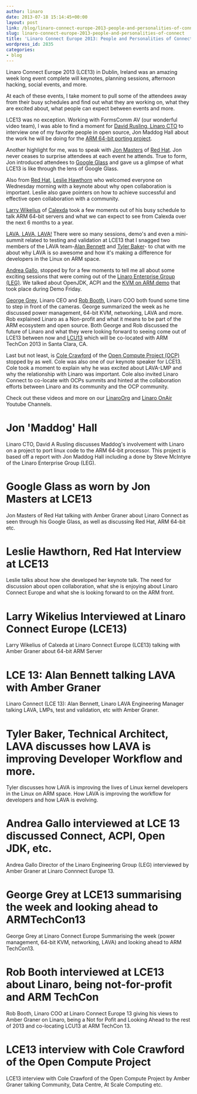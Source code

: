 ```yaml
---
author: linaro
date: 2013-07-18 15:14:45+00:00
layout: post
link: /blog/linaro-connect-europe-2013-people-and-personalities-of-connect/
slug: linaro-connect-europe-2013-people-and-personalities-of-connect
title: 'Linaro Connect Europe 2013: People and Personalities of Connect'
wordpress_id: 2835
categories:
- blog
---
```


Linaro Connect Europe 2013 (LCE13) in Dublin, Ireland was an amazing week long event complete will keynotes, planning sessions, afternoon hacking, social events, and more.

At each of these events, I take moment to pull some of the attendees away from their busy schedules and find out what they are working on, what they are excited about, what people can expect between events and more.

LCE13 was no exception. Working with FormsComm AV (our wonderful video team), I was able to find a moment for [David Rusling, Linaro CTO](/blog/its-all-maddogs-fault-proclaims-david-rusling-linaro-cto/) to interview one of my favorite people in open source, Jon Maddog Hall about the work he will be doing for the [ARM 64-bit porting project](http://youtu.be/W7fwu4t5Gtc).

Another highlight for me, was to speak with [Jon Masters](https://plus.google.com/106265217227408958782/posts) of [Red Hat](http://www.redhat.com/). Jon never ceases to surprise attendees at each event he attends. True to form, Jon introduced attendees to [Google Glass](http://www.google.com/glass/start/) and gave us a glimpse of what LCE13 is like through the lens of Google Glass.

Also from [Red Hat](http://www.redhat.com/), [Leslie Hawthorn](https://www.google.com/url?sa=t&rct=j&q=&esrc=s&source=web&cd=1&cad=rja&ved=0CCwQFjAA&url=http%3A%2F%2Fhawthornlandings.org%2F&ei=vQLoUe7kH9Ww4AOimYDoBQ&usg=AFQjCNGR-S4V1kzg4BbKOHea-IQU_5WreQ&sig2=sGKCFVT0t9ChkMW5auaNyw&bvm=bv.49478099,d.dmg) who welcomed everyone on Wednesday morning with a keynote about why open collaboration is important. Leslie also gave pointers on how to achieve successful and effective open collaboration with a community.

[Larry Wikelius](http://silverlining-systems.com/) of [Calexda](http://silverlining-systems.com//) took a few moments out of his busy schedule to talk ARM 64-bit servers and what we can expect to see from Calexda over the next 6 months to a year.

[LAVA, LAVA, LAVA!](/core/) There were so many sessions, demo's and even a mini-summit related to testing and validation at LCE13 that I snagged two members of the LAVA team-[Alan Bennett](/about/) and [Tyler Baker](/about/)- to chat with me about why LAVA is so awesome and how it's making a difference for developers in the Linux on ARM space.

[Andrea Gallo](/about/), stopped by for a few moments to tell me all about some exciting sessions that were coming out of the [Linaro Enterprise Group (LEG)](/groups/leg/). We talked about OpenJDK, ACPI and the [KVM on ARM demo](/news/linaro-launches-opendataplane-odp-project-deliver-open-source-cross-platform-interoperability-networking-platforms/) that took place during Demo Friday.

[George Grey](/about/executive/), Linaro CEO and [Rob Booth](/about/), Linaro COO both found some time to step in front of the cameras. George summarized the week as he discussed power management, 64-bit KVM, networking, LAVA and more. Rob explained Linaro as a Non-profit and what it means to be part of the ARM ecosystem and open source. Both George and Rob discussed the future of Linaro and what they were looking forward to seeing come out of LCE13 between now and [LCU13](http://connect.linaro.org/lcu13/) which will be co-located with ARM TechCon 2013 in Santa Clara, CA.

Last but not least, is [Cole Crawford](http://www.opencompute.org/blog/cole-crawford-joins-the-foundation-as-coo/) of the [Open Compute Project (OCP)](http://www.opencompute.org/) stopped by as well. Cole was also one of our keynote speaker for LCE13. Cole took a moment to explain why he was excited about LAVA-LMP and why the relationship with Linaro was important. Cole also invited Linaro Connect to co-locate with OCPs summits and hinted at the collaboration efforts between Linaro and its community and the OCP community.

Check out these videos and more on our [LinaroOrg](http://www.youtube.com/user/LinaroOrg) and [Linaro OnAir](http://www.youtube.com/user/LinaroOnAir) Youtube Channels.

# Jon 'Maddog' Hall

Linaro CTO, David A Rusling discusses Maddog's involvement with Linaro on a project to port linux code to the ARM 64-bit processor. This project is based off a report with Jon Maddog Hall including a done by Steve McIntyre of the Linaro Enterprise Group (LEG).


# Google Glass as worn by Jon Masters at LCE13

Jon Masters of Red Hat talking with Amber Graner about Linaro Connect as seen through his Google Glass, as well as discussing Red Hat, ARM 64-bit etc.


# Leslie Hawthorn, Red Hat Interview at LCE13

Leslie talks about how she developed her keynote talk. The need for discussion about open collaboration, what she is enjoying about Linaro Connect Europe and what she is looking forward to on the ARM front.


# Larry Wikelius Interviewed at Linaro Connect Europe (LCE13)


Larry Wikelius of Calxeda at Linaro Connect Europe (LCE13) talking with Amber Graner about 64-bit ARM Server


# LCE 13: Alan Bennett talking LAVA with Amber Graner

Linaro Connect (LCE 13): Alan Bennett, Linaro LAVA Engineering Manager talking LAVA, LMPs, test and validation, etc with Amber Graner.


# Tyler Baker, Technical Architect, LAVA discusses how LAVA is improving Developer Workflow and more.

Tyler discusses how LAVA is improving the lives of Linux kernel developers in the Linux on ARM space. How LAVA is improving the workflow for developers and how LAVA is evolving.


# Andrea Gallo interviewed at LCE 13 discussed Connect, ACPI, Open JDK, etc.

Andrea Gallo Director of the Linaro Engineering Group (LEG) interviewed by Amber Graner at Linaro Connnect Europe 13.


# George Grey at LCE13 summarising the week and looking ahead to ARMTechCon13



George Grey at Linaro Connect Europe Summarising the week (power management, 64-bit KVM, networking, LAVA) and looking ahead to ARM TechCon13.


# Rob Booth interviewed at LCE13 about Linaro, being not-for-profit and ARM TechCon



Rob Booth, Linaro COO at Linaro Connect Europe 13 giving his views to Amber Graner on Linaro, being a Not for Pofit and Looking Ahead to the rest of 2013 and co-locating LCU13 at ARM TechCon 13.


# LCE13 interview with Cole Crawford of the Open Compute Project


LCE13 interview with Cole Crawford of the Open Compute Project by Amber Graner talking Community, Data Centre, At Scale Computing etc.
